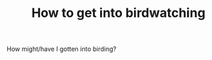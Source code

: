 ﻿---
tags: birdwatching, birding
title: How to get into birdwatching
type: note
---
How might/have I gotten into birding?
